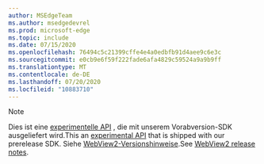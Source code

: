 ```yaml
---
author: MSEdgeTeam
ms.author: msedgedevrel
ms.prod: microsoft-edge
ms.topic: include
ms.date: 07/15/2020
ms.openlocfilehash: 76494c5c21399cffe4e4a0edbfb91d4aee9c6e3c
ms.sourcegitcommit: e0cb9e6f59f222fade6afa4829c59524a9a9b9ff
ms.translationtype: MT
ms.contentlocale: de-DE
ms.lasthandoff: 07/20/2020
ms.locfileid: "10883710"
---
```

> [!NOTE]
> <span data-ttu-id="7664c-101">Dies ist eine [experimentelle API][ExperimentalAPIs] , die mit unserem Vorabversion-SDK ausgeliefert wird.</span><span class="sxs-lookup"><span data-stu-id="7664c-101">This an [experimental API][ExperimentalAPIs] that is shipped with our prerelease SDK.</span></span> <span data-ttu-id="7664c-102">Siehe [WebView2-Versionshinweise][WebView2ReleaseNotes].</span><span class="sxs-lookup"><span data-stu-id="7664c-102">See [WebView2 release notes][WebView2ReleaseNotes].</span></span>

<!-- image links -->  

<!-- links -->  

[WebView2ReleaseNotes]: /microsoft-edge/webview2/releasenotes "Anmerkungen zu dieser Version von WebView2"
[ExperimentalAPIs]: /microsoft-edge/webview2/concepts/versioning#experimental-apis "Experimentelle APIs"

